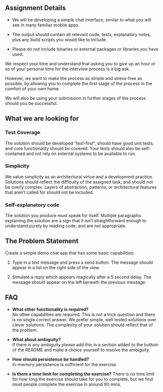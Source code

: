 

## Assignment Details

* We will be developing a simple chat interface, similar to what you will see in many familiar mobile apps. 

* The output should contain all relevant code, tests, explanatory notes, plus any build scripts you would like to include. 

* Please do not include binaries or external packages or libraries you have used.

We respect your time and understand that asking you to give up an hour or so of your personal time for the interview process is a big ask. 

However, we want to make the process as simple and stress-free as possible, by allowing you to complete the first stage of the process in the comfort of your own home. 

We will also be using your submission in further stages of the process should you be successful.

## What we are looking for

### Test Coverage

The solution should be developed “test-first”, should have good unit tests, and core functionality should be covered. Your tests should also be self-contained and not rely on external systems to be available to run.

### Simplicity

We value simplicity as an architectural virtue and a development practice. Solutions should reflect the difficulty of the assigned task, and should not be overly complex. Layers of abstraction, patterns, or architectural features that aren’t called for should not be included.

### Self-explanatory code

The solution you produce must speak for itself. Multiple paragraphs explaining the solution are a sign that it isn’t straightforward enough to understand purely by reading code, and are not appropriate.

## The Problem Statement

Create a simple demo chat app that has some basic capabilities:

1. Type in a text message and press a send button. The message should appear in a list on the right side of the view.

1. Simulate a reply which appears magically after a 5 second delay. The message should appear on the left beneath the previous message.

## FAQ

- **What other functionality is required?**  
No other capabilities are required. This is not a trick question and there is no single correct answer. We prefer simple, well tested solutions over clever solutions. The complexity of your solution should reflect that of the problem.

- **What about ambiguity?**  
If there is any ambiguity please add this in a section added to the bottom of the README and make a choice yourself to resolve the ambiguity.

- **How should persistence be handled?**  
In-memory persistence is sufficient for the exercise.

- **Is there a time limit for completing the exercise?**
There is no time limit for how long the exercise should take for you to complete, but we find most people complete the exercise in around 90 mins.

    

